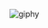 ![giphy](https://user-images.githubusercontent.com/116119153/196544952-3a72a33f-c883-435e-a376-48cf2432c4ec.gif)
